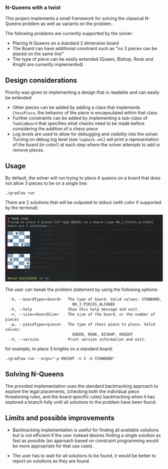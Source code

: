 ### N-Queens with a twist

This project implements a small framework for solving the classical N-Queens 
problem as well as variants on the problem.

The following problems are currently supported by the solver:
- Placing N Queens on a standard 2 dimension board
- The Board can have additional constraint such as "no 3 pieces can be placed on the same line"
- The type of piece can be easily extended (Queen, Bishop, Rook and Knight are currently implemented)

## Design considerations
Priority was given to implementing a design that is readable and can easily be extended:
  - Other pieces can be added by adding a class that implements `ChessPiece`, the behavior of the piece is encapsulated within that class
  - Further constraints can be added by implementing a sub-class of `TwoDimBoard` that specifies what checks need to be made before considering the addition of a chess piece
 - Log levels are used to allow for debugging and visibility into the solver.
Turning on debug log level (see `logback.xml`) will print a representation of the board (in color!) at each step where the solver attempts to add or remove pieces.

## Usage

By default, the solver will run trying to place
4 queens on a board that does not allow 3 pieces to be on a single line:
```
./gradlew run
```

There are 2 solutions that will be outputed to stdout (with color if supported by the terminal):

![alt text](run-4.png)

The user can tweak the problem statement by using the following options:
```Solve variants of the classical N-queens problem
  -b, --boardType=<board>   The type of board. Valid values: STANDARD,
                              NO_3_PIECES_ALIGNED
  -h, --help                Show this help message and exit.
  -n, --size=<boardSize>    The size of the board, or the number of pieces
  -p, --pieceType=<piece>   The type of chess piece to place. Valid values:
                              QUEEN, ROOK, BISHOP, KNIGHT
  -V, --version             Print version information and exit.
  ```

for example, to place 3 knights on a standard board:
```
./gradlew run --args="-p KNIGHT -n 3 -b STANDARD"
```

## Solving N-Queens
The provided implementation uses the standard backtracking approach
to explore the legal placements, (checking both the individual piece threatening rules, and the board specific rules)
backtracking when it has explored a branch fully until all solutions to the problem have been found.

## Limits and possible improvements
- Backtracking implementation is useful for finding all available solutions but is not efficient
if the user instead desires finding a single solution as fast as possible (an approach based on constraint programming
  would be more appropriate for that use case).
  
- The user has to wait for all solutions to be found, it would be better to report on solutions as they are found.
